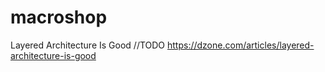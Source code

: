 # macroshop

Layered Architecture Is Good //TODO
https://dzone.com/articles/layered-architecture-is-good
